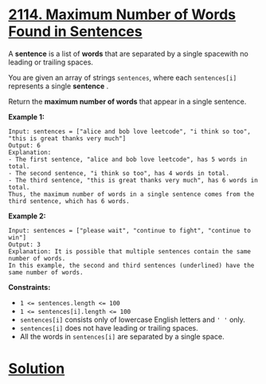 # [2114. Maximum Number of Words Found in Sentences](https://leetcode.com/problems/maximum-number-of-words-found-in-sentences/)

A **sentence**  is a list of **words**  that are separated by a single spacewith no leading or trailing spaces.

You are given an array of strings `sentences`, where each `sentences[i]` represents a single **sentence** .

Return the **maximum number of words**  that appear in a single sentence.

**Example 1:** 

```
Input: sentences = ["alice and bob love leetcode", "i think so too", "this is great thanks very much"]
Output: 6
Explanation: 
- The first sentence, "alice and bob love leetcode", has 5 words in total.
- The second sentence, "i think so too", has 4 words in total.
- The third sentence, "this is great thanks very much", has 6 words in total.
Thus, the maximum number of words in a single sentence comes from the third sentence, which has 6 words.
```

**Example 2:** 

```
Input: sentences = ["please wait", "continue to fight", "continue to win"]
Output: 3
Explanation: It is possible that multiple sentences contain the same number of words. 
In this example, the second and third sentences (underlined) have the same number of words.
```

**Constraints:** 

- `1 <= sentences.length <= 100`
- `1 <= sentences[i].length <= 100`
- `sentences[i]` consists only of lowercase English letters and `' '` only.
- `sentences[i]` does not have leading or trailing spaces.
- All the words in `sentences[i]` are separated by a single space.


# [Solution](https://github.com/vjpatel077/LeetCode/blob/master/Array/02-05-2023/Sol2.java)
